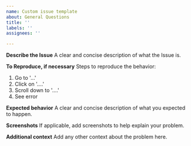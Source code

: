 ```yaml
---
name: Custom issue template
about: General Questions
title: ''
labels: ''
assignees: ''

---
```


**Describe the Issue**
A clear and concise description of what the Issue is.

**To Reproduce, if necessary**
Steps to reproduce the behavior:
1. Go to '...'
2. Click on '....'
3. Scroll down to '....'
4. See error

**Expected behavior**
A clear and concise description of what you expected to happen.

**Screenshots**
If applicable, add screenshots to help explain your problem.

**Additional context**
Add any other context about the problem here.
